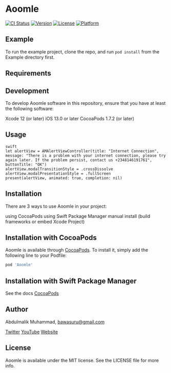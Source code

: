 # Aoomle

[![CI Status](https://img.shields.io/travis/AbdulmalikMuhammad/Aoomle.svg?style=flat)](https://travis-ci.org/AbdulmalikMuhammad/Aoomle)
[![Version](https://img.shields.io/cocoapods/v/Aoomle.svg?style=flat)](https://cocoapods.org/pods/Aoomle)
[![License](https://img.shields.io/cocoapods/l/Aoomle.svg?style=flat)](https://cocoapods.org/pods/Aoomle)
[![Platform](https://img.shields.io/cocoapods/p/Aoomle.svg?style=flat)](https://cocoapods.org/pods/Aoomle)

## Example

To run the example project, clone the repo, and run `pod install` from the Example directory first.

## Requirements

## Development

To develop Aoomle software in this repository, ensure that you have at least the following software:

Xcode 12 (or later)
iOS 13.0 or later
CocoaPods 1.7.2 (or later)


## Usage

```
swift
let alertView = AMAlertViewController(title: "Internet Connection", message: "There is a problem with your internet connection, please try again later. If the problem persist, contact us +2348146191761", buttonTitle: "OK")
alertView.modalTransitionStyle = .crossDissolve
alertView.modalPresentationStyle = .fullScreen
present(alertView, animated: true, completion: nil)
```


## Installation


There are 3 ways to use Aoomle in your project:

using CocoaPods
using Swift Package Manager
manual install (build frameworks or embed Xcode Project)


## Installation with CocoaPods
Aoomle is available through [CocoaPods](https://cocoapods.org). To install
it, simply add the following line to your Podfile:

```ruby
pod 'Aoomle'
```

## Installation with Swift Package Manager
See the docs [CocoaPods](https://aoome.app)


## Author

Abdulmalik Muhammad, bawasuru@gmail.com

[Twitter](https://twitter.com/aoomle_)
[YouTube](https://youtube.com/aoomle)
[Website](https://aoomle.app)

## License

Aoomle is available under the MIT license. See the LICENSE file for more info.
